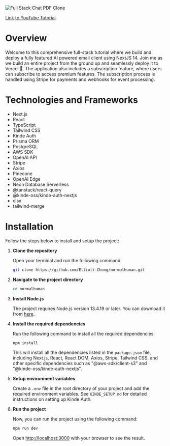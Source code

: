 ![Full Stack Chat PDF Clone](https://github.com/user-attachments/assets/03580ec6-99f0-4f3e-8a0d-141e15d2e17b)

[Link to YouTube Tutorial](<[https://www.youtube.com/watch?v=bZFedu-0emE](https://youtu.be/Qm7-7PnszM4)>)

# Overview

Welcome to this comprehensive full-stack tutorial where we build and deploy a fully featured AI powered email client using NextJS 14. Join me as we build an entire project from the ground up and seamlessly deploy it to Vercel 🚀. The application also includes a subscription feature, where users can subscribe to access premium features. The subscription process is handled using Stripe for payments and webhooks for event processing.

# Technologies and Frameworks

- Next.js
- React
- TypeScript
- Tailwind CSS
- Kinde Auth
- Prisma ORM
- PostgreSQL
- AWS SDK
- OpenAI API
- Stripe
- Axios
- Pinecone
- OpenAI Edge
- Neon Database Serverless
- @tanstack/react-query
- @kinde-oss/kinde-auth-nextjs
- clsx
- tailwind-merge

# Installation

Follow the steps below to install and setup the project:

1. **Clone the repository**

   Open your terminal and run the following command:

   ```bash
   git clone https://github.com/Elliott-Chong/normalhuman.git
   ```

2. **Navigate to the project directory**

   ```bash
   cd normalhuman
   ```

3. **Install Node.js**

   The project requires Node.js version 13.4.19 or later. You can download it from [here](https://nodejs.org/en/download/).

4. **Install the required dependencies**

   Run the following command to install all the required dependencies:

   ```bash
   npm install
   ```

   This will install all the dependencies listed in the `package.json` file, including Next.js, React, React DOM, Axios, Stripe, Tailwind CSS, and other specific dependencies such as "@aws-sdk/client-s3" and "@kinde-oss/kinde-auth-nextjs".

5. **Setup environment variables**

   Create a `.env` file in the root directory of your project and add the required environment variables. See `KINDE_SETUP.md` for detailed instructions on setting up Kinde Auth.

6. **Run the project**

   Now, you can run the project using the following command:

   ```bash
   npm run dev
   ```

   Open [http://localhost:3000](http://localhost:3000) with your browser to see the result.
